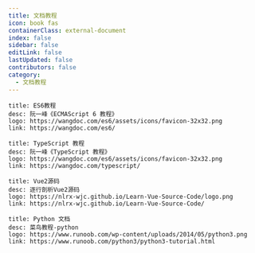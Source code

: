 ```yaml
---
title: 文档教程
icon: book fas
containerClass: external-document
index: false
sidebar: false
editLink: false
lastUpdated: false
contributors: false
category:
  - 文档教程
---
```


<div class="vp-card-container">

```component VPCard
title: ES6教程
desc: 阮一峰《ECMAScript 6 教程》
logo: https://wangdoc.com/es6/assets/icons/favicon-32x32.png
link: https://wangdoc.com/es6/
```

```component VPCard
title: TypeScript 教程
desc: 阮一峰《TypeScript 教程》
logo: https://wangdoc.com/es6/assets/icons/favicon-32x32.png
link: https://wangdoc.com/typescript/
```

```component VPCard
title: Vue2源码
desc: 逐行剖析Vue2源码
logo: https://nlrx-wjc.github.io/Learn-Vue-Source-Code/logo.png
link: https://nlrx-wjc.github.io/Learn-Vue-Source-Code/
```

```component VPCard
title: Python 文档
desc: 菜鸟教程-python
logo: https://www.runoob.com/wp-content/uploads/2014/05/python3.png
link: https://www.runoob.com/python3/python3-tutorial.html
```

</div>
